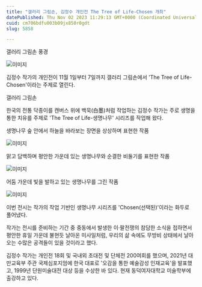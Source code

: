 ```yaml
---
title: "갤러리 그림손, 김정수 개인전 The Tree of Life-Chosen 개최"
datePublished: Thu Nov 02 2023 11:29:13 GMT+0000 (Coordinated Universal Time)
cuid: cm706bdfu003b09jx850r0gdt
slug: 5858

---
```



갤러리 그림손 풍경

![이미지](https://cdn.hashnode.com/res/hashnode/image/upload/v1739259687046/1c8b5c93-3165-4909-a353-3a03572436ad.jpeg)

김정수 작가의 개인전이 11월 1일부터 7일까지 갤러리 그림손에서 'The Tree of Life-Chosen'이라는 주제로 열린다.

갤러리 그림손

한국의 전통 닥종이를 캔버스 위에 백묵(白墨)처럼 작업하는 김정수 작가는 주로 생명을 통한 치유를 주제로 'The Tree of Life-생명나무' 시리즈를 작업해 왔다.

생명나무 숲 안에서 하늘을 바라보는 장면을 상상하며 표현한 작품

![이미지](https://cdn.hashnode.com/res/hashnode/image/upload/v1739259689077/6895100b-df0a-4d67-82b6-151e109ae061.jpeg)

맑고 담백하며 평안한 가운데 있는 생명나무와 순결한 비둘기를 표현한 작품

![이미지](https://cdn.hashnode.com/res/hashnode/image/upload/v1739259691075/8dd777c5-a8a7-49ab-8e7d-ad6b7a8eb3d5.jpeg)

어둠 가운데 빛을 발하고 있는 생명나무를 그린 작품

![이미지](https://cdn.hashnode.com/res/hashnode/image/upload/v1739259693234/bfd6d75d-baf3-4f1e-9afb-ba1adcc73fd1.jpeg)

이번 전시는 작가의 작업 기반인 생명나무 시리즈를 'Chosen(선택된)'이라는 화두로 풀어냈다.

작가는 전시를 준비하는 기간 중 중동에서 발생한 이·팔전쟁의 참담한 소식을 접하면서 평안한 휴일 가운데 불현듯 날아온 미사일처럼, 우리의 삶 속에도 무방비 상태에서 날아오는 수많은 공격들이 있을 것이라고 했다.

김정수 작가는 개인전 18회 및 국내외 초대전 및 단체전 200여회를 했으며, 2021년 대만교육부 주관 국제심포지엄에 한국 대표로 '오감을 통한 예술감성 인재교육'을 발표했고, 1999년 단원미술대전 대상 등을 수상한 바 있다. 현재 동덕여자대학교 미술학부에 출강하고 있다.